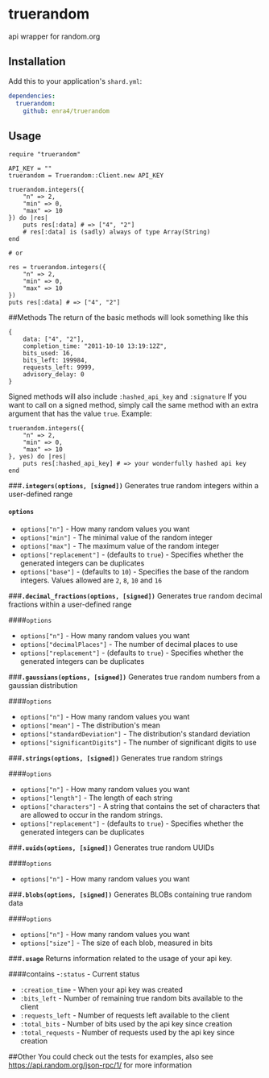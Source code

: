 # truerandom

api wrapper for random.org

## Installation

Add this to your application's `shard.yml`:

```yaml
dependencies:
  truerandom:
    github: enra4/truerandom
```

## Usage

```crystal
require "truerandom"

API_KEY = ""
truerandom = Truerandom::Client.new API_KEY

truerandom.integers({
	"n" => 2,
	"min" => 0,
	"max" => 10
}) do |res|
	puts res[:data] # => ["4", "2"]
	# res[:data] is (sadly) always of type Array(String)
end

# or

res = truerandom.integers({
	"n" => 2,
	"min" => 0,
	"max" => 10
})
puts res[:data] # => ["4", "2"]
```

##Methods
The return of the basic methods will look something like this
```crystal
{
	data: ["4", "2"],
	completion_time: "2011-10-10 13:19:12Z",
	bits_used: 16,
	bits_left: 199984,
	requests_left: 9999,
	advisory_delay: 0
}
```
Signed methods will also include ``:hashed_api_key`` and ``:signature``
If you want to call on a signed method, simply call the same method with an extra argument that has the value ``true``.
Example:
```crystal
truerandom.integers({
	"n" => 2,
	"min" => 0,
	"max" => 10
}, yes) do |res|
	puts res[:hashed_api_key] # => your wonderfully hashed api key
end
```

###__`.integers(options, [signed])`__
Generates true random integers within a user-defined range

#### `options`
- `options["n"]` - How many random values you want
- `options["min"]` - The minimal value of the random integer
- `options["max"]` - The maximum value of the random integer
- `options["replacement"]` - (defaults to ``true``)  - Specifies whether the generated integers can be duplicates
- `options["base"]` - (defaults to ``10``) - Specifies the base of the random integers. Values allowed are ``2``, ``8``,  ``10`` and ``16``

###__`.decimal_fractions(options, [signed])`__
Generates true random decimal fractions within a user-defined range

####`options`
- `options["n"]` - How many random values you want
- `options["decimalPlaces"]` - The number of decimal places to use
- `options["replacement"]` - (defaults to ``true``)  - Specifies whether the generated integers can be duplicates

###__`.gaussians(options, [signed])`__
Generates true random numbers from a gaussian distribution

####`options`
- `options["n"]` - How many random values you want
- `options["mean"]` - The distribution's mean
- `options["standardDeviation"]` - The distribution's standard deviation
- `options["significantDigits"]` - The number of significant digits to use

###__`.strings(options, [signed])`__
Generates true random strings

####`options`
- `options["n"]` - How many random values you want
- `options["length"]` - The length of each string
- `options["characters"]` - A string that contains the set of characters that are allowed to occur in the random strings.
- `options["replacement"]` - (defaults to ``true``)  - Specifies whether the generated integers can be duplicates


###__`.uuids(options, [signed])`__
Generates true random UUIDs

####`options`
- `options["n"]` - How many random values you want

###__`.blobs(options, [signed])`__
Generates BLOBs containing true random data

####`options`
- `options["n"]` - How many random values you want
- `options["size"]` - The size of each blob, measured in bits

###__`.usage`__
Returns information related to the usage of your api key.

####contains
-`:status` - Current status
- `:creation_time` - When your api key was created
- `:bits_left` - Number of remaining true random bits available to the client
- `:requests_left` - Number of requests left available to the client
- `:total_bits` - Number of bits used by the api key since creation
- `:total_requests` - Number of requests used by the api key since creation

##Other
You could check out the tests for examples, also see https://api.random.org/json-rpc/1/ for more information
